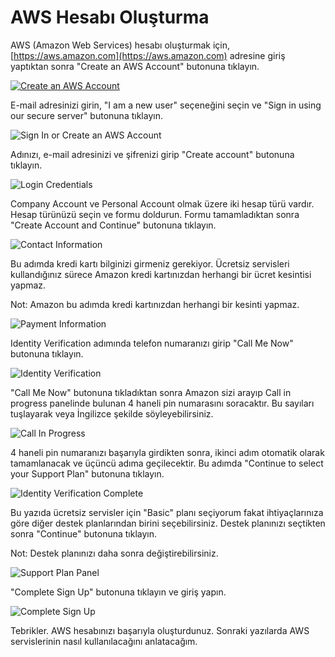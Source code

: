# AWS Hesabı Oluşturma #

AWS (Amazon Web Services) hesabı oluşturmak için, [https://aws.amazon.com](https://aws.amazon.com) adresine giriş yaptıktan sonra "Create an AWS Account" butonuna tıklayın.

[![Create an AWS Account](https://raw.githubusercontent.com/dogukandemir/blog-posts/master/tr/aws-hesabi-olusturma/images/create-an-aws-account-button.png)](https://portal.aws.amazon.com/gp/aws/developer/registration/index.html?nc2=h_ct)



E-mail adresinizi girin, "I am a new user" seçeneğini seçin ve "Sign in using our secure server" butonuna tıklayın.

![Sign In or Create an AWS Account](https://raw.githubusercontent.com/dogukandemir/blog-posts/master/tr/aws-hesabi-olusturma/images/sign-in-or-create-an-aws-account-panel.png)



Adınızı, e-mail adresinizi ve şifrenizi girip "Create account" butonuna tıklayın.

![Login Credentials](https://raw.githubusercontent.com/dogukandemir/blog-posts/master/tr/aws-hesabi-olusturma/images/login-credentials-panel.png)



Company Account ve Personal Account olmak üzere iki hesap türü vardır. Hesap türünüzü seçin ve formu doldurun. Formu tamamladıktan sonra "Create Account and Continue" butonuna tıklayın.

![Contact Information](https://raw.githubusercontent.com/dogukandemir/blog-posts/master/tr/aws-hesabi-olusturma/images/contact-information-panel.png)



Bu adımda kredi kartı bilginizi girmeniz gerekiyor. Ücretsiz servisleri kullandığınız sürece Amazon kredi kartınızdan herhangi bir ücret kesintisi yapmaz.

Not: Amazon bu adımda kredi kartınızdan herhangi bir kesinti yapmaz.

![Payment Information](https://raw.githubusercontent.com/dogukandemir/blog-posts/master/tr/aws-hesabi-olusturma/images/payment-information-panel.png)



Identity Verification adımında telefon numaranızı girip "Call Me Now" butonuna tıklayın.

![Identity Verification](https://raw.githubusercontent.com/dogukandemir/blog-posts/master/tr/aws-hesabi-olusturma/images/identity-verification-panel.png)



"Call Me Now" butonuna tıkladıktan sonra Amazon sizi arayıp Call in progress panelinde bulunan 4 haneli pin numarasını soracaktır. Bu sayıları tuşlayarak veya İngilizce şekilde söyleyebilirsiniz.

![Call In Progress](https://raw.githubusercontent.com/dogukandemir/blog-posts/master/tr/aws-hesabi-olusturma/images/call-in-progress.png)



4 haneli pin numaranızı başarıyla girdikten sonra, ikinci adım otomatik olarak tamamlanacak ve üçüncü adıma geçilecektir. Bu adımda "Continue to select your Support Plan" butonuna tıklayın.

![Identity Verification Complete](https://raw.githubusercontent.com/dogukandemir/blog-posts/master/tr/aws-hesabi-olusturma/images/identity-verification-complete.png)



Bu yazıda ücretsiz servisler için "Basic" planı seçiyorum fakat ihtiyaçlarınıza göre diğer destek planlarından birini seçebilirsiniz. Destek planınızı seçtikten sonra "Continue" butonuna tıklayın.

Not: Destek planınızı daha sonra değiştirebilirsiniz.

![Support Plan Panel](https://raw.githubusercontent.com/dogukandemir/blog-posts/master/tr/aws-hesabi-olusturma/images/support-plan-panel.png)



"Complete Sign Up" butonuna tıklayın ve giriş yapın.

![Complete Sign Up](https://raw.githubusercontent.com/dogukandemir/blog-posts/master/tr/aws-hesabi-olusturma/images/complete-sign-up-button.png)



Tebrikler. AWS hesabınızı başarıyla oluşturdunuz. Sonraki yazılarda AWS servislerinin nasıl kullanılacağını anlatacağım.